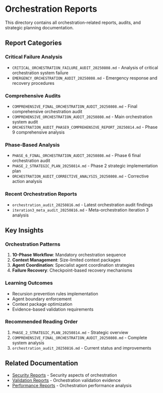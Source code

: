# Orchestration Reports

This directory contains all orchestration-related reports, audits, and strategic planning documentation.

## Report Categories

### Critical Failure Analysis
- `CRITICAL_ORCHESTRATION_FAILURE_AUDIT_20250808.md` - Analysis of critical orchestration system failure
- `EMERGENCY_ORCHESTRATION_AUDIT_20250808.md` - Emergency response and recovery procedures

### Comprehensive Audits
- `COMPREHENSIVE_FINAL_ORCHESTRATION_AUDIT_20250808.md` - Final comprehensive orchestration audit
- `COMPREHENSIVE_ORCHESTRATION_AUDIT_20250808.md` - Main orchestration system audit
- `ORCHESTRATION_AUDIT_PHASE9_COMPREHENSIVE_REPORT_20250814.md` - Phase 9 comprehensive analysis

### Phase-Based Analysis
- `PHASE_6_FINAL_ORCHESTRATION_AUDIT_20250808.md` - Phase 6 final orchestration audit
- `PHASE_2_STRATEGIC_PLAN_20250814.md` - Phase 2 strategic implementation plan
- `ORCHESTRATION_AUDIT_CORRECTIVE_ANALYSIS_20250808.md` - Corrective action analysis

### Recent Orchestration Reports
- `orchestration_audit_20250816.md` - Latest orchestration audit findings
- `iteration3_meta_audit_20250816.md` - Meta-orchestration iteration 3 analysis

## Key Insights

### Orchestration Patterns
1. **10-Phase Workflow**: Mandatory orchestration sequence
2. **Context Management**: Size-limited context packages
3. **Agent Coordination**: Specialist agent coordination strategies
4. **Failure Recovery**: Checkpoint-based recovery mechanisms

### Learning Outcomes
- Recursion prevention rules implementation
- Agent boundary enforcement
- Context package optimization
- Evidence-based validation requirements

### Recommended Reading Order
1. `PHASE_2_STRATEGIC_PLAN_20250814.md` - Strategic overview
2. `COMPREHENSIVE_FINAL_ORCHESTRATION_AUDIT_20250808.md` - Complete system analysis
3. `orchestration_audit_20250816.md` - Current status and improvements

## Related Documentation
- [Security Reports](../security/) - Security aspects of orchestration
- [Validation Reports](../validation/) - Orchestration validation evidence
- [Performance Reports](../performance/) - Orchestration performance analysis